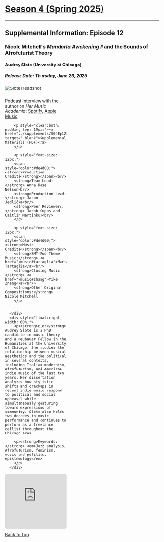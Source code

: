 <div class="seasonheader">
    <a href="/episodes/season04"><h1 class="seasonheader-text">Season 4 (Spring 2025)</h1></a>
</div>

<div>
<hr>
<h2>Supplemental Information: Episode 12</h2>

  <div class="supplement" id="e4.12">
    <h3 class="supplement-title">Nicole Mitchell's <em>Mandorla Awakening II</em> and the Sounds of Afrofuturist Theory</h3>
    <h4>Audrey Slote (University of Chicago)</h4>
    <h5>Release Date: Thursday, June 26, 2025</h5>
    <div class="floatsupps">
      <div style="float:left; width: 40%;">
        <img class="biopic" alt="Slote Headshot" src="../supplements/S04Ep12slote.jpg">
        <p style="clear:both; padding-top: 10px; padding-right: 10px">Podcast interview with the author on <em>Her Music Academia</em>: <a href="https://open.spotify.com/episode/4FlH4Fqy8X1WjQRY5nPv7y?si=43c7fa1140f947bf&fbclid=IwY2xjawIE0rdleHRuA2FlbQIxMAABHYwvE2LRuHfvnRllFwJDxVESyTZwA1OBPyBWlE-CqOFdOluPDqwOnh3PVQ_aem_pC27WHYsLz3oEaU73nmzRw&nd=1&dlsi=7cc879856dd74192">Spotify</a>, <a href="https://podcasts.apple.com/us/podcast/stylistic-shifts-in-2010s-pop-music-with-audrey-slote/id1562909620?i=1000665864855">Apple Music</a><br/></p>

        <p style="clear:both; padding-top: 10px;"><a href="../supplements/S04Ep12Supp_slote.pdf" target="_blank">Supplemental Materials (PDF)</a>
        </p>

        <p style="font-size: 12px;">
        <span style="color:#de4d00;"><strong>Production Credits</strong></span><br/>
        <strong>Team Lead:</strong> Anna Rose Nelson<br/>
        <strong>Production Lead:</strong> Jason Jedlička<br/>
        <strong>Peer Reviewers:</strong> Jacob Cupps and Caitlin Martinkus<br/>
        </p>

        <p style="font-size: 12px;">
        <span style="color:#de4d00;"><strong>Music Credits</strong></span><br/>
        <strong>SMT-Pod Theme Music:</strong> <a href="/music#tartaglia">Maria Tartaglia</a><br/>
        <strong>Closing Music:</strong> <a href="/music#zhang">Yike Zhang</a><br/>
        <strong>Other Original Compositions:</strong> Nicole Mitchell
        </p>


      </div>
      <div style="float:right; width: 60%;">
        <p><strong>Bio:</strong> Audrey Slote is a PhD candidate in music theory and a Neubauer Fellow in the Humanities at the University of Chicago. She studies the relationship between musical aesthetics and the political in several contexts, including Italian modernism, Afrofuturism, and American indie music of the last ten years. Her dissertation analyzes how stylistic shifts and crackups in recent indie music respond to political and social upheaval while simultaneously gesturing toward expressions of community. Slote also holds two degrees in music performance and continues to perform as a freelance cellist throughout the Chicago area.
</p>

        <p><strong>Keywords:</strong> <em>Jazz analysis, Afrofuturism, feminism, music and politics, epistemology</em>
        </p>
      </div>
<div style="width: 100%; height: 180px; margin-top: 10px; margin-bottom: 10px; border-radius: 6px; overflow:hidden; clear:both;">
<iframe style="width: 100%; height: 180px;" frameborder="no" scrolling="no" seamless src="https://player.captivate.fm/show/d9c88032-2609-4757-82c7-860198cb482f/latest/"></iframe></div>
    <a class="to-top" href="#top">Back to Top</a>
  </div>  